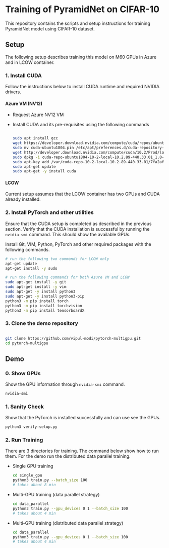 # Training of PyramidNet on CIFAR-10

This repository contains the scripts and setup instructions for training PyramidNet model using CIFAR-10 dataset.

## Setup

The following setup describes training this model on M60 GPUs in Azure and in LCOW container.

### 1. Install CUDA

Follow the instructions below to install CUDA runtime and required NVIDIA drivers.

#### Azure VM (NV12)

- Request Azure NV12 VM
- Install CUDA and its pre-requisites using the following commands

    ```bash

    sudo apt install gcc
    wget https://developer.download.nvidia.com/compute/cuda/repos/ubuntu1804/x86_64/cuda-ubuntu1804.pin
    sudo mv cuda-ubuntu1804.pin /etc/apt/preferences.d/cuda-repository-pin-600
    wget http://developer.download.nvidia.com/compute/cuda/10.2/Prod/local_installers/cuda-repo-ubuntu1804-10-2-local-10.2.89-440.33.01_1.0-1_amd64.deb
    sudo dpkg -i cuda-repo-ubuntu1804-10-2-local-10.2.89-440.33.01_1.0-1_amd64.deb
    sudo apt-key add /var/cuda-repo-10-2-local-10.2.89-440.33.01/7fa2af80.pub
    sudo apt-get update
    sudo apt-get -y install cuda

    ```

#### LCOW

Current setup assumes that the LCOW container has two GPUs and CUDA already installed.

### 2. Install PyTorch and other utilities

Ensure that the CUDA setup is completed as described in the previous section. Verify that the CUDA installation is successful by running the `nvidia-smi` command. This should show the available GPUs.

Install Git, VIM, Python, PyTorch and other required packages with the following commands.

```bash
# run the following two commands for LCOW only
apt-get update
apt-get install -y sudo

# run the following commands for both Azure VM and LCOW
sudo apt-get install -y git
sudo apt-get install -y vim
sudo apt-get -y install python3
sudo apt-get -y install python3-pip
python3 -m pip install torch
python3 -m pip install torchvision
python3 -m pip install tensorboardX

```

### 3. Clone the demo repository

```bash

git clone https://github.com/vipul-modi/pytorch-multigpu.git
cd pytorch-multigpu
```

## Demo

### 0. Show GPUs

Show the GPU information through `nvidia-smi` command.

```bash
nvidia-smi

```

### 1. Sanity Check

Show that the PyTorch is installed successfully and can use see the GPUs.

```bash
python3 verify-setup.py

```

### 2. Run Training

There are 3 directories for training. The command below show how to run them. For the demo run the distributed data parallel training.

- Single GPU training

    ```bash
    cd single_gpu
    python3 train.py --batch_size 100
    # takes about 8 min
    ```

- Multi-GPU training (data parallel strategy)

    ```bash
    cd data_parallel
    python3 train.py --gpu_devices 0 1 --batch_size 100
    # takes about 4 min
    ```

- Multi-GPU training (distributed data parallel strategy)

    ```bash
    cd data_parallel
    python3 train.py --gpu_devices 0 1 --batch_size 100
    # takes about 4 min
    ```
